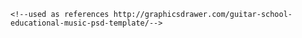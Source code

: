     <!--used as references http://graphicsdrawer.com/guitar-school-educational-music-psd-template/-->